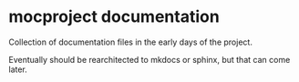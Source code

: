 # mocproject documentation

Collection of documentation files in the early days of the project.

Eventually should be rearchitected to mkdocs or sphinx, but that can
come later.
